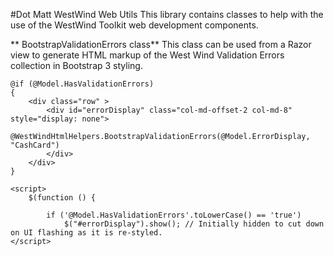 #Dot Matt WestWind Web Utils
This library contains classes to help with the use of the WestWind Toolkit web development components.

** BootstrapValidationErrors class**
This class can be used from a Razor view to generate HTML markup of the West Wind Validation Errors collection in Bootstrap 3 styling.

```
@if (@Model.HasValidationErrors)
{
    <div class="row" >
        <div id="errorDisplay" class="col-md-offset-2 col-md-8" style="display: none">
            @WestWindHtmlHelpers.BootstrapValidationErrors(@Model.ErrorDisplay, "CashCard")
        </div>
    </div>
}
```

```
<script>
    $(function () {

        if ('@Model.HasValidationErrors'.toLowerCase() == 'true')
            $("#errorDisplay").show(); // Initially hidden to cut down on UI flashing as it is re-styled.
</script>
```